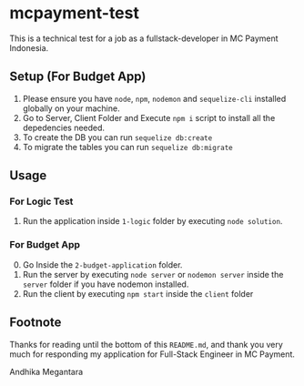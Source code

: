 # mcpayment-test
This is a technical test for a job as a fullstack-developer in MC Payment Indonesia.


## Setup (For Budget App)

  1. Please ensure you have `node`, `npm`, `nodemon` and `sequelize-cli` installed globally on your machine.
  2. Go to Server, Client Folder and Execute `npm i` script to install all the depedencies needed.
  3. To create the DB you can run `sequelize db:create`
  4. To migrate the tables you can run `sequelize db:migrate`


## Usage

  ### For Logic Test
  1. Run the application inside `1-logic` folder by executing `node solution`.
  ### For Budget App
  0. Go Inside the `2-budget-application` folder.
  1. Run the server by executing `node server` or `nodemon server` inside the `server` folder if you have nodemon installed.
  2. Run the client by executing `npm start` inside the `client` folder


## Footnote 

  Thanks for reading until the bottom of this `README.md`, and thank you very much for responding my application for
  Full-Stack Engineer in MC Payment.

  Andhika Megantara
